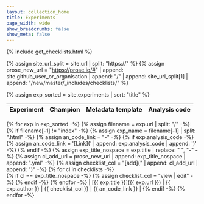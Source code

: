 ```yaml
---
layout: collection_home
title: Experiments
page_width: wide
show_breadcrumbs: false
show_meta: false
---
```


{% include get_checklists.html %}

{% assign site_url_split = site.url | split: "https://" %}
{% assign prose_new_url = "https://prose.io/#" | append: site.github_user_or_organisation | append: "/" | append: site_url_split[1] | append: "/new/master/_includes/checklists/" %}

{% assign exp_sorted = site.experiments | sort: "title" %}

| Experiment | Champion | Metadata template | Analysis code |
| ---------- | -------- | ----------------- | ------------- |
{% for exp in exp_sorted -%}
    {% assign filename = exp.url | split: "/" -%}
    {% if filename[-1] != "index" -%}
        {% assign exp_name = filename[-1] | split: ".html" -%}
        {% assign an_code_link = "-" -%}
        {% if exp.analysis_code -%}
            {% assign an_code_link = '[Link](' | append: exp.analysis_code | append: ')' -%}
        {% endif -%}
        {% assign exp_title_nospace = exp.title | replace: " ", "-" -%}
        {% assign cl_add_url = prose_new_url | append: exp_title_nospace | append: ".yml" -%}
        {% assign checklist_col = "[add](" | append: cl_add_url | append: ")" -%}
        {% for cl in checklists -%}            
            {% if cl == exp_title_nospace -%}
                {% assign checklist_col = "view \| edit" -%}
            {% endif -%}
        {% endfor -%}
        | [{{ exp.title }}]({{ exp.url }}) | {{ exp.author }} | {{ checklist_col }} | {{ an_code_link }} |
    {% endif -%}
{% endfor -%}

